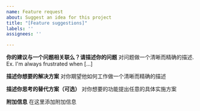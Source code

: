 ```yaml
---
name: Feature request
about: Suggest an idea for this project
title: "[Feature suggestions]"
labels: ''
assignees: ''

---
```


**你的建议与一个问题相关联么？请描述你的问题**
对问题做一个清晰而精确的描述. Ex. I'm always frustrated when [...]

**描述你想要的解决方案**
对你期望他如何工作做一个清晰而精确的描述

**描述你思考的替代方案（可选）**
对你想要的功能提出任意的具体实施方案

**附加信息**
在这里添加附加信息
